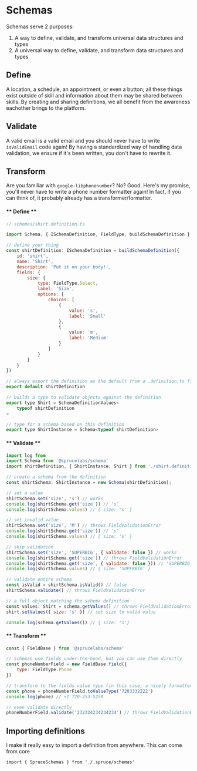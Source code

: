 

<!-- panels:start -->
<!--div:title-panel-->
# Schemas

<!-- div:left-panel -->
Schemas serve 2 purposes:

1. A way to define, validate, and transform universal data structures and types
2. A universal way to define, validate, and transform data structures and types


## Define
A location, a schedule, an appointment, or even a button; all these things exist outside of skill and information about them may be shared between skills. By creating and sharing definitions, we all benefit from the awareness eachother brings to the platform.

## Validate

A valid email is a valid email and you should never have to write `isValidEmail` code again! By having a standardized way of handling data validation, we ensure if it's been written, you don't have to rewrite it.

## Transform

Are you familiar with `google-libphonenumber`? No? Good. Here's my promise, you'll never have to write a phone number formatter again! In fact, if you can think of, it probably already has a transformer/formatter.


<!-- div:right-panel -->
<!-- tabs:start -->

#### ** Define **

```js
// schemas/shirt.definition.ts

import Schema, { ISchemaDefinition, FieldType, buildSchemaDefinition } from '@sprucelabs/schema'

// define your thing
const shirtDefinition: ISchemaDefinition = buildSchemaDefinition({
    id: 'shirt',
    name: 'Shirt',
    description: 'Put it on your body!',
    fields: {
        size: {
            type: FieldType.Select,
            label: 'Size',
            options: {
                choices: [
                    {
                        value: 's',
                        label: 'Small'
                    },
                    {
                        value: 'm',
                        label: 'Medium'
                    }
                ]
            }
        }
    }
})

// always export the definition as the default from a .definition.ts file
export default shirtDefinition

// builds a type to validate objects against the definition
export type Shirt = SchemaDefinitionValues<
	typeof shirtDefinition
>

// type for a schema based on this definition
export type ShirtInstance = Schema<typeof shirtDefinition>


```

#### ** Validate **

```js
import log from 
import Schema from '@sprucelabs/schema'
import shirtDefinition, { ShirtInstance, Shirt } from './shirt.definition'

// create a schema from the definition
const shirtSchema: ShirtInstance = new Schema(shirtDefinition);

// set a value
shirtSchema.set('size', 's') // works
console.log(shirtSchema.get('size')) // 's'
console.log(shirtSchema.values) // { size: 's' }

// set invalid value
shirtSchema.set('size', 'M') // throws FieldValidationError
console.log(shirtSchema.get('size')) // 's'
console.log(shirtSchema.values) // { size: 's' }

// skip validation
shirtSchema.set('size', 'SUPERBIG', { validate: false }) // works
console.log(shirtSchema.get('size')) // throws FieldValidationError
console.log(shirtSchema.get('size', { validate: false })) // 'SUPERBIG'
console.log(shirtSchema.values) // { size: 'SUPERBIG' }

// validate entire schema
const isValid = shirtSchema.isValid() // false
shirtSchema.validate() // throws FieldValidationError

// a full object matching the schema definition
const values: Shirt = schema.getValues() // throws FieldValidationError because size
shirt.setValues({ size: 's' }) // set size to valid value

console.log(schema.getValues()) // { size: 's'}


```
#### ** Transform **

```js
const { FieldBase } from '@sprucelabs/schema'

// schemas use fields under-the-hood, but you can use them directly
const phoneNumberField = new FieldBase.field({
    type: FieldType.Phone
})

// transform to the fields value type (in this case, a nicely formatted string)
const phone = phoneNumberField.toValueType('7203332222')
console.log(phone) // +1 720-253-5250

// even validate directly
phoneNumberField.validate('232324234234234') // throws FieldValidationError

```
<!-- tabs:end -->
<!-- panels:end -->



## Importing definitions

I make it really easy to import a definition from anywhere. This can come from core 


`import { SpruceSchemas } from './.spruce/schemas'`